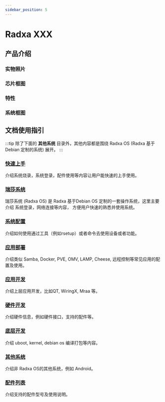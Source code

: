 ```yaml
---
sidebar_position: 5
---
```


# Radxa XXX

<!-- 上面 XXX 需要更换为具体的产品型号 -->

## 产品介绍

### 实物照片

### 芯片框图

### 特性

### 系统框图

## 文档使用指引

:::tip
除了下面的 **其他系统** 目录外，其他内容都是围绕 Radxa OS (Radxa 基于 Debian 定制的系统) 展开。
:::

<!-- 以下括号中的链接路径 /template/sbc 更换为当前产品的路径 -->

### [快速上手](/template/sbc/getting-started)

介绍系统烧录，系统登录，配件使用等内容让用户能快速的上手使用。

### [瑞莎系统](/template/sbc/radxa-os)

瑞莎系统 (Radxa OS) 是 Radxa 基于Debian OS 定制的一套操作系统，这里主要介绍 系统登录，网络连接等内容，
方便用户快速的熟悉并使用系统。

### [系统配置](/template/sbc/os-config)

介绍如何使用通过工具（例如rsetup）或者命令去使用设备或者功能。

### [应用部署](/template/sbc/apps-deployment)

介绍类似 Samba, Docker, PVE, OMV, LAMP, Cheese, 远程控制等常见应用的配置及使用。

### [应用开发](/template/sbc/app-development)

介绍上层应用开发，比如QT, WiringX, Mraa 等。

### [硬件开发](/template/sbc/hardware-design)

介绍硬件信息，例如硬件接口，支持的配件等。

### [底层开发](/template/sbc/low-level-dev)

介绍 uboot, kernel, debian os 编译打包等内容。

### [其他系统](/template/sbc/other-os)

介绍非 Radxa OS的其他系统，例如 Android。

### [配件列表](/template/sbc/accessories)

介绍支持的配件型号及使用说明。
